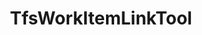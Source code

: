 ---
optionsClassName: TfsWorkItemLinkToolOptions
optionsClassFullName: MigrationTools.Tools.TfsWorkItemLinkToolOptions
configurationSamples:
- name: defaults
  description: 
  code: >-
    {
      "MigrationTools": {
        "CommonTools": {
          "TfsWorkItemLinkTool": {
            "Enabled": "True",
            "FilterIfLinkCountMatches": "True",
            "SaveAfterEachLinkIsAdded": "False"
          }
        }
      }
    }
  sampleFor: MigrationTools.Tools.TfsWorkItemLinkToolOptions
- name: sample
  description: 
  code: >-
    {
      "MigrationTools": {
        "CommonToolsSamples": {
          "TfsWorkItemLinkTool": {
            "Enabled": "True",
            "FilterIfLinkCountMatches": "True",
            "SaveAfterEachLinkIsAdded": "False"
          }
        }
      }
    }
  sampleFor: MigrationTools.Tools.TfsWorkItemLinkToolOptions
- name: classic
  description: 
  code: >-
    {
      "$type": "TfsWorkItemLinkToolOptions",
      "Enabled": true,
      "FilterIfLinkCountMatches": true,
      "SaveAfterEachLinkIsAdded": false
    }
  sampleFor: MigrationTools.Tools.TfsWorkItemLinkToolOptions
description: missng XML code comments
className: TfsWorkItemLinkTool
typeName: Tools
architecture: 
options:
- parameterName: Enabled
  type: Boolean
  description: If set to `true` then the tool will run. Set to `false` and the processor will not run.
  defaultValue: missng XML code comments
- parameterName: FilterIfLinkCountMatches
  type: Boolean
  description: Skip validating links if the number of links in the source and the target matches!
  defaultValue: missng XML code comments
- parameterName: SaveAfterEachLinkIsAdded
  type: Boolean
  description: Save the work item after each link is added. This will slow the migration as it will cause many saves to the TFS database.
  defaultValue: false
status: missng XML code comments
processingTarget: missng XML code comments
classFile: /src/MigrationTools.Clients.AzureDevops.ObjectModel/Tools/TfsWorkItemLinkTool.cs
optionsClassFile: /src/MigrationTools.Clients.AzureDevops.ObjectModel/Tools/TfsWorkItemLinkToolOptions.cs

redirectFrom:
- /Reference/Tools/TfsWorkItemLinkToolOptions/
layout: reference
toc: true
permalink: /Reference/Tools/TfsWorkItemLinkTool/
title: TfsWorkItemLinkTool
categories:
- Tools
- 
topics:
- topic: notes
  path: /docs/Reference/Tools/TfsWorkItemLinkTool-notes.md
  exists: false
  markdown: ''
- topic: introduction
  path: /docs/Reference/Tools/TfsWorkItemLinkTool-introduction.md
  exists: false
  markdown: ''

---